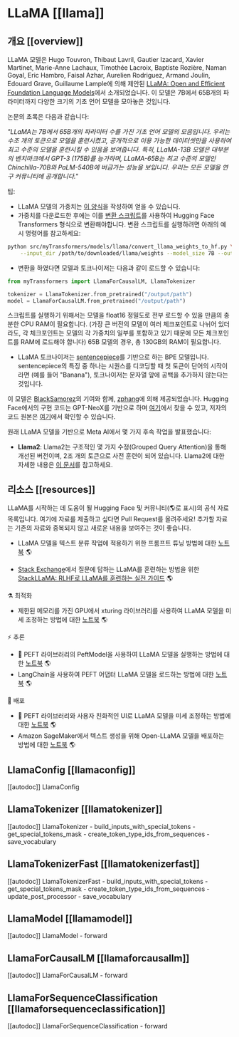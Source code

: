 <!--Copyright 2022 The HuggingFace Team. All rights reserved.

Licensed under the Apache License, Version 2.0 (the "License"); you may not use this file except in compliance with
the License. You may obtain a copy of the License at

http://www.apache.org/licenses/LICENSE-2.0

Unless required by applicable law or agreed to in writing, software distributed under the License is distributed on
an "AS IS" BASIS, WITHOUT WARRANTIES OR CONDITIONS OF ANY KIND, either express or implied. See the License for the
specific language governing permissions and limitations under the License.

⚠️ Note that this file is in Markdown but contain specific syntax for our doc-builder (similar to MDX) that may not be
rendered properly in your Markdown viewer.

-->

# LLaMA [[llama]]

## 개요 [[overview]]

LLaMA 모델은 Hugo Touvron, Thibaut Lavril, Gautier Izacard, Xavier Martinet, Marie-Anne Lachaux, Timothée Lacroix, Baptiste Rozière, Naman Goyal, Eric Hambro, Faisal Azhar, Aurelien Rodriguez, Armand Joulin, Edouard Grave, Guillaume Lample에 의해 제안된 [LLaMA: Open and Efficient Foundation Language Models](https://arxiv.org/abs/2302.13971)에서 소개되었습니다. 이 모델은 7B에서 65B개의 파라미터까지 다양한 크기의 기초 언어 모델을 모아놓은 것입니다.

논문의 초록은 다음과 같습니다:

*"LLaMA는 7B에서 65B개의 파라미터 수를 가진 기초 언어 모델의 모음입니다. 우리는 수조 개의 토큰으로 모델을 훈련시켰고, 공개적으로 이용 가능한 데이터셋만을 사용하여 최고 수준의 모델을 훈련시킬 수 있음을 보여줍니다. 특히, LLaMA-13B 모델은 대부분의 벤치마크에서 GPT-3 (175B)를 능가하며, LLaMA-65B는 최고 수준의 모델인 Chinchilla-70B와 PaLM-540B에 버금가는 성능을 보입니다. 우리는 모든 모델을 연구 커뮤니티에 공개합니다."*

팁:

- LLaMA 모델의 가중치는 [이 양식](https://docs.google.com/forms/d/e/1FAIpQLSfqNECQnMkycAp2jP4Z9TFX0cGR4uf7b_fBxjY_OjhJILlKGA/viewform?usp=send_form)을 작성하여 얻을 수 있습니다.
- 가중치를 다운로드한 후에는 이를 [변환 스크립트](https://github.com/huggingface/transformers/blob/main/src/transformers/models/llama/convert_llama_weights_to_hf.py)를 사용하여 Hugging Face Transformers 형식으로 변환해야합니다. 변환 스크립트를 실행하려면 아래의 예시 명령어를 참고하세요:

```bash
python src/myTransformers/models/llama/convert_llama_weights_to_hf.py \
    --input_dir /path/to/downloaded/llama/weights --model_size 7B --output_dir /output/path
```

- 변환을 하였다면 모델과 토크나이저는 다음과 같이 로드할 수 있습니다:

```python
from myTransformers import LlamaForCausalLM, LlamaTokenizer

tokenizer = LlamaTokenizer.from_pretrained("/output/path")
model = LlamaForCausalLM.from_pretrained("/output/path")
```

스크립트를 실행하기 위해서는 모델을 float16 정밀도로 전부 로드할 수 있을 만큼의 충분한 CPU RAM이 필요합니다. (가장 큰 버전의 모델이 여러 체크포인트로 나뉘어 있더라도, 각 체크포인트는 모델의 각 가중치의 일부를 포함하고 있기 때문에 모든 체크포인트를 RAM에 로드해야 합니다) 65B 모델의 경우, 총 130GB의 RAM이 필요합니다.


- LLaMA 토크나이저는 [sentencepiece](https://github.com/google/sentencepiece)를 기반으로 하는 BPE 모델입니다. sentencepiece의 특징 중 하나는 시퀀스를 디코딩할 때 첫 토큰이 단어의 시작이라면 (예를 들어 "Banana"), 토크나이저는 문자열 앞에 공백을 추가하지 않는다는 것입니다.

이 모델은 [BlackSamorez](https://huggingface.co/BlackSamorez)의 기여와 함께, [zphang](https://huggingface.co/zphang)에 의해 제공되었습니다. Hugging Face에서의 구현 코드는 GPT-NeoX를 기반으로 하며 [여기](https://github.com/EleutherAI/gpt-neox)에서 찾을 수 있고, 저자의 코드 원본은 [여기](https://github.com/facebookresearch/llama)에서 확인할 수 있습니다.


원래 LLaMA 모델을 기반으로 Meta AI에서 몇 가지 후속 작업을 발표했습니다:

- **Llama2**: Llama2는 구조적인 몇 가지 수정(Grouped Query Attention)을 통해 개선된 버전이며, 2조 개의 토큰으로 사전 훈련이 되어 있습니다. Llama2에 대한 자세한 내용은 [이 문서](llama2)를 참고하세요.

## 리소스 [[resources]]

LLaMA를 시작하는 데 도움이 될 Hugging Face 및 커뮤니티(🌎로 표시)의 공식 자료 목록입니다. 여기에 자료를 제출하고 싶다면 Pull Request를 올려주세요! 추가할 자료는 기존의 자료와 중복되지 않고 새로운 내용을 보여주는 것이 좋습니다.

<PipelineTag pipeline="text-classification"/>

- LLaMA 모델을 텍스트 분류 작업에 적용하기 위한 프롬프트 튜닝 방법에 대한 [노트북](https://colab.research.google.com/github/bigscience-workshop/petals/blob/main/examples/prompt-tuning-sst2.ipynb#scrollTo=f04ba4d2) 🌎

<PipelineTag pipeline="question-answering"/>

- [Stack Exchange](https://stackexchange.com/)에서 질문에 답하는 LLaMA를 훈련하는 방법을 위한 [StackLLaMA: RLHF로 LLaMA를 훈련하는 실전 가이드](https://huggingface.co/blog/stackllama#stackllama-a-hands-on-guide-to-train-llama-with-rlhf) 🌎

⚗️ 최적화
- 제한된 메모리를 가진 GPU에서 xturing 라이브러리를 사용하여 LLaMA 모델을 미세 조정하는 방법에 대한 [노트북](https://colab.research.google.com/drive/1SQUXq1AMZPSLD4mk3A3swUIc6Y2dclme?usp=sharing) 🌎

⚡️ 추론
- 🤗 PEFT 라이브러리의 PeftModel을 사용하여 LLaMA 모델을 실행하는 방법에 대한 [노트북](https://colab.research.google.com/github/DominguesM/alpaca-lora-ptbr-7b/blob/main/notebooks/02%20-%20Evaluate.ipynb) 🌎
- LangChain을 사용하여 PEFT 어댑터 LLaMA 모델을 로드하는 방법에 대한 [노트북](https://colab.research.google.com/drive/1l2GiSSPbajVyp2Nk3CFT4t3uH6-5TiBe?usp=sharing) 🌎

🚀 배포
- 🤗 PEFT 라이브러리와 사용자 친화적인 UI로 LLaMA 모델을 미세 조정하는 방법에 대한 [노트북](https://colab.research.google.com/github/lxe/simple-llama-finetuner/blob/master/Simple_LLaMA_FineTuner.ipynb#scrollTo=3PM_DilAZD8T) 🌎
- Amazon SageMaker에서 텍스트 생성을 위해 Open-LLaMA 모델을 배포하는 방법에 대한 [노트북](https://github.com/aws/amazon-sagemaker-examples/blob/main/introduction_to_amazon_algorithms/jumpstart-foundation-models/text-generation-open-llama.ipynb) 🌎

## LlamaConfig [[llamaconfig]]

[[autodoc]] LlamaConfig


## LlamaTokenizer [[llamatokenizer]]

[[autodoc]] LlamaTokenizer
    - build_inputs_with_special_tokens
    - get_special_tokens_mask
    - create_token_type_ids_from_sequences
    - save_vocabulary

## LlamaTokenizerFast [[llamatokenizerfast]]

[[autodoc]] LlamaTokenizerFast
    - build_inputs_with_special_tokens
    - get_special_tokens_mask
    - create_token_type_ids_from_sequences
    - update_post_processor
    - save_vocabulary

## LlamaModel [[llamamodel]]

[[autodoc]] LlamaModel
    - forward


## LlamaForCausalLM [[llamaforcausallm]]

[[autodoc]] LlamaForCausalLM
    - forward

## LlamaForSequenceClassification [[llamaforsequenceclassification]]

[[autodoc]] LlamaForSequenceClassification
    - forward
